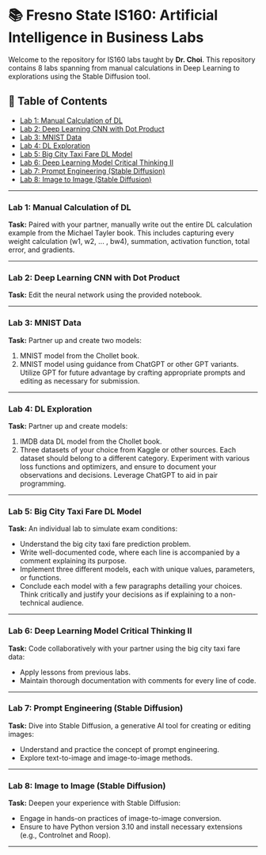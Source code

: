 # 📚 Fresno State IS160: Artificial Intelligence in Business Labs

Welcome to the repository for IS160 labs taught by **Dr. Choi**. This repository contains 8 labs spanning from manual calculations in Deep Learning to explorations using the Stable Diffusion tool.

## 📖 Table of Contents

- [Lab 1: Manual Calculation of DL](#lab-1-manual-calculation-of-dl)
- [Lab 2: Deep Learning CNN with Dot Product](#lab-2-deep-learning-cnn-with-dot-product)
- [Lab 3: MNIST Data](#lab-3-mnist-data)
- [Lab 4: DL Exploration](#lab-4-dl-exploration)
- [Lab 5: Big City Taxi Fare DL Model](#lab-5-big-city-taxi-fare-dl-model)
- [Lab 6: Deep Learning Model Critical Thinking II](#lab-6-deep-learning-model-critical-thinking-ii)
- [Lab 7: Prompt Engineering (Stable Diffusion)](#lab-7-prompt-engineering-stable-diffusion)
- [Lab 8: Image to Image (Stable Diffusion)](#lab-8-image-to-image-stable-diffusion)

---

### Lab 1: Manual Calculation of DL

**Task:** Paired with your partner, manually write out the entire DL calculation example from the Michael Tayler book. This includes capturing every weight calculation (w1, w2, ... , bw4), summation, activation function, total error, and gradients.

---

### Lab 2: Deep Learning CNN with Dot Product

**Task:** Edit the neural network using the provided notebook.

---

### Lab 3: MNIST Data

**Task:** Partner up and create two models:

1. MNIST model from the Chollet book.
2. MNIST model using guidance from ChatGPT or other GPT variants. Utilize GPT for future advantage by crafting appropriate prompts and editing as necessary for submission.

---

### Lab 4: DL Exploration

**Task:** Partner up and create models:

1. IMDB data DL model from the Chollet book.
2. Three datasets of your choice from Kaggle or other sources. Each dataset should belong to a different category. Experiment with various loss functions and optimizers, and ensure to document your observations and decisions. Leverage ChatGPT to aid in pair programming.

---

### Lab 5: Big City Taxi Fare DL Model

**Task:** An individual lab to simulate exam conditions:

- Understand the big city taxi fare prediction problem.
- Write well-documented code, where each line is accompanied by a comment explaining its purpose.
- Implement three different models, each with unique values, parameters, or functions.
- Conclude each model with a few paragraphs detailing your choices. Think critically and justify your decisions as if explaining to a non-technical audience.

---

### Lab 6: Deep Learning Model Critical Thinking II

**Task:** Code collaboratively with your partner using the big city taxi fare data:

- Apply lessons from previous labs.
- Maintain thorough documentation with comments for every line of code.

---

### Lab 7: Prompt Engineering (Stable Diffusion)

**Task:** Dive into Stable Diffusion, a generative AI tool for creating or editing images:

- Understand and practice the concept of prompt engineering.
- Explore text-to-image and image-to-image methods.

---

### Lab 8: Image to Image (Stable Diffusion)

**Task:** Deepen your experience with Stable Diffusion:

- Engage in hands-on practices of image-to-image conversion.
- Ensure to have Python version 3.10 and install necessary extensions (e.g., Controlnet and Roop).

---

